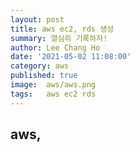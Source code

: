 ```yaml
---
layout: post
title: aws ec2, rds 생성
summary: 열심히 기록하자!
author: Lee Chang Ho
date: '2021-05-02 11:08:00'
category: aws
published: true
image:  aws/aws.png
tags:   aws ec2 rds
---
```


## aws, 

#### 
<!--stackedit_data:
eyJoaXN0b3J5IjpbLTE3ODgyNTE0MzMsLTE4NDUyNzM4NDAsLT
E3ODM5MjEyNTYsLTE3NzExMTc5NDgsNzMwOTk4MTE2XX0=
-->